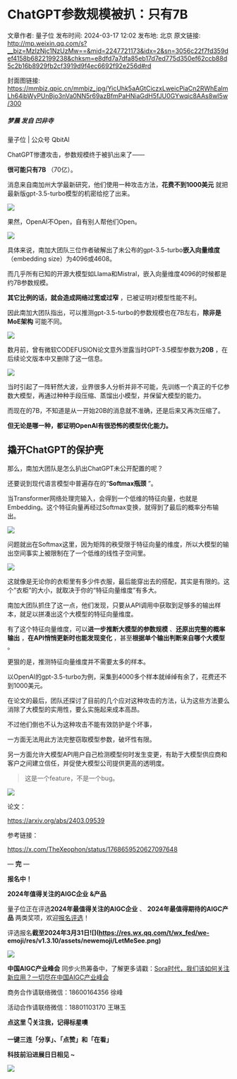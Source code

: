 # ChatGPT参数规模被扒：只有7B

文章作者: 量子位
发布时间: 2024-03-17 12:02
发布地: 北京
原文链接: http://mp.weixin.qq.com/s?__biz=MzIzNjc1NzUzMw==&mid=2247721173&idx=2&sn=3056c22f7fd359def4158b6822199238&chksm=e8dfd7a7dfa85eb17d7ed775d350ef62ccb88d5c2b16b8929fb2cf3919d9f4ec6692f92e256d#rd

封面图链接: https://mmbiz.qpic.cn/mmbiz_jpg/YicUhk5aAGtCiczxLweicPiaCn2RWhEaImLh64ibWyPUnBjo3nVa0NN5r69azBfmPaHNiaGdH5fJU0GYwqic8AAs8wI5w/300

##### 梦晨 发自 凹非寺  
量子位 | 公众号 QbitAI

ChatGPT惨遭攻击，参数规模终于被扒出来了——

**很可能只有7B** （70亿）。

消息来自南加州大学最新研究，他们使用一种攻击方法，**花费不到1000美元** 就把最新版gpt-3.5-turbo模型的机密给挖了出来。

![](https://mmbiz.qpic.cn/mmbiz_png/YicUhk5aAGtCiczxLweicPiaCn2RWhEaImLhqW8AntCaiaZ9aU2EOT5QdrBNuklxPiajsPDLqDibYJ3Okc5pM4ReRbibvQ/640?wx_fmt=png&from=appmsg)

果然，OpenAI不Open，自有别人帮他们Open。

![](https://mmbiz.qpic.cn/mmbiz_png/YicUhk5aAGtCiczxLweicPiaCn2RWhEaImLhlnBrXCiaTibbgzJF1An68wjYeGEfrA3ict2yOCMVZDWX0bdOdWPH6stUg/640?wx_fmt=png&from=appmsg)

具体来说，南加大团队三位作者破解出了未公布的gpt-3.5-turbo**嵌入向量维度** （embedding size）为4096或4608。

而几乎所有已知的开源大模型如Llama和Mistral，嵌入向量维度4096的时候都是约7B参数规模。

**其它比例的话，就会造成网络过宽或过窄** ，已被证明对模型性能不利。

因此南加大团队指出，可以推测gpt-3.5-turbo的参数规模也在7B左右，**除非是MoE架构** 可能不同。

![](https://mmbiz.qpic.cn/mmbiz_png/YicUhk5aAGtCiczxLweicPiaCn2RWhEaImLhFCBSoWiacPDjOEgbhVVMc61NnRRdt7nl1Qic6DJuK3L64Ribic39MDSfRw/640?wx_fmt=png&from=appmsg)

数月前，曾有微软CODEFUSION论文意外泄露当时GPT-3.5模型参数为**20B** ，在后续论文版本中又删除了这一信息。

![](https://mmbiz.qpic.cn/mmbiz_png/YicUhk5aAGtCiczxLweicPiaCn2RWhEaImLhlPHhvaA8Iu0pYjdS1LOQbGWyLotQHAuh0BRbxSLxyLXYLYIiaKJIwgQ/640?wx_fmt=png&from=appmsg)

当时引起了一阵轩然大波，业界很多人分析并非不可能，先训练一个真正的千亿参数大模型，再通过种种手段压缩、蒸馏出小模型，并保留大模型的能力。

而现在的7B，不知道是从一开始20B的消息就不准确，还是后来又再次压缩了。

**但无论是哪一种，都证明OpenAI有很恐怖的模型优化能力。**

## 撬开ChatGPT的保护壳

那么，南加大团队是怎么扒出ChatGPT未公开配置的呢？

还要说到现代语言模型中普遍存在的“**Softmax瓶颈** ”。

当Transformer网络处理完输入，会得到一个低维的特征向量，也就是Embedding。这个特征向量再经过Softmax变换，就得到了最后的概率分布输出。

![](https://mmbiz.qpic.cn/mmbiz_png/YicUhk5aAGtCiczxLweicPiaCn2RWhEaImLhwAk4tjnnh5TibdVLqckhCm5BRy61A1J6lwUE6RYfzxlnib4l0qddwnXg/640?wx_fmt=png&from=appmsg)

问题就出在Softmax这里，因为矩阵的秩受限于特征向量的维度，所以大模型的输出空间事实上被限制在了一个低维的线性子空间里。

![](https://mmbiz.qpic.cn/mmbiz_png/YicUhk5aAGtCiczxLweicPiaCn2RWhEaImLhJtufRfxlYUyka3Eib6vNU153Nd3tCA2vVnibIAlyasXib13dlIiaDjByJQ/640?wx_fmt=png&from=appmsg)

这就像是无论你的衣柜里有多少件衣服，最后能穿出去的搭配，其实是有限的。这个”衣柜”的大小，就取决于你的“特征向量维度”有多大。

南加大团队抓住了这一点，他们发现，只要从API调用中获取到足够多的输出样本，就足以拼凑出这个大模型的特征向量维度。

有了这个特征向量维度，可以**进一步推断大模型的参数规模** 、**还原出完整的概率输出** ，**在API悄悄更新时也能发现变化**
，甚至**根据单个输出判断来自哪个大模型** 。

更狠的是，推测特征向量维度并不需要太多的样本。

以OpenAI的gpt-3.5-turbo为例，采集到4000多个样本就绰绰有余了，花费还不到1000美元。

在论文的最后，团队还探讨了目前的几个应对这种攻击的方法，认为这些方法要么消除了大模型的实用性，要么实施起来成本高昂。

不过他们倒也不认为这种攻击不能有效防护是个坏事，

一方面无法用此方法完整窃取模型参数，破坏性有限。

另一方面允许大模型API用户自己检测模型何时发生变更，有助于大模型供应商和客户之间建立信任，并促使大模型公司提供更高的透明度。

> 这是一个feature，不是一个bug。

![](https://mmbiz.qpic.cn/mmbiz_png/YicUhk5aAGtCiczxLweicPiaCn2RWhEaImLhZL7o8xTdEY0qRuD96IxDF09fxOTToZj20R9UKXtn7dOCXsPpTTibLVA/640?wx_fmt=png&from=appmsg)

论文：

https://arxiv.org/abs/2403.09539

参考链接：

https://x.com/TheXeophon/status/1768659520627097648

— **完** —

**报名中！**

**2024年值得关注的AIGC企业 &产品**

量子位正在评选**2024年最值得关注的AIGC企业** 、 **2024年最值得期待的AIGC产品** 两类奖项，欢迎[报名评选]()！

评选报名**截至2024年3月31日![](https://res.wx.qq.com/t/wx_fed/we-
emoji/res/v1.3.10/assets/newemoji/LetMeSee.png)**

![](https://mmbiz.qpic.cn/mmbiz_png/YicUhk5aAGtC7IzBlicP1jwLsfiaw2A2ibBoWRgd47kXexFUOSSzXn5f9fDcza39rny2BgqyDQkDrSoLCDh3Ag7XwA/640?wx_fmt=png&from=appmsg)

**中国AIGC产业峰会**
同步火热筹备中，了解更多请戳：[Sora时代，我们该如何关注新应用？一切尽在中国AIGC产业峰会](http://mp.weixin.qq.com/s?__biz=MzIzNjc1NzUzMw==&mid=2247718372&idx=3&sn=b89d20b431d783c185143da7c8948372&chksm=e8df2296dfa8ab8021659abb68c594c4ebe5b2907d12777771057499c61143c2cdaa8b3269b3&scene=21#wechat_redirect)

商务合作请联络微信：18600164356 徐峰  

活动合作请联络微信：18801103170 王琳玉

  

**点这里 👇关注我，记得标星噢**

**一键三连「分享」、「点赞」和「在看」**

**科技前沿进展日日相见 ~**

![](https://mmbiz.qpic.cn/mmbiz_svg/g9RQicMD01M0tYoRQT2cMQRmPS5ZDyrrfzeksiay90KaDzlGBH61icqHxmgFKfvfXtVuwTHV740CDLAaXU1LIfZyoJEpYKcRIiaE/640?wx_fmt=svg)

